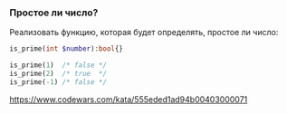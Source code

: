 ### Простое ли число?

Реализовать функцию, которая будет определять, простое ли число:
```php
is_prime(int $number):bool{}

is_prime(1)  /* false */
is_prime(2)  /* true  */
is_prime(-1) /* false */
```

https://www.codewars.com/kata/555eded1ad94b00403000071